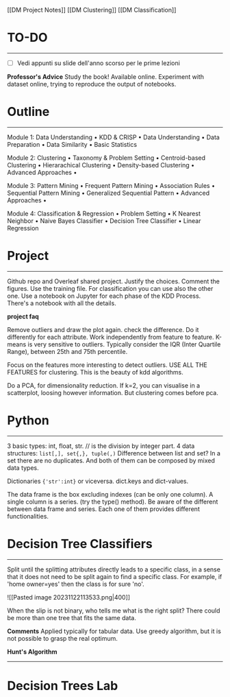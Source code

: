

[[DM Project Notes]]
[[DM Clustering]]
[[DM Classification]]

# TO-DO
---
- [ ] Vedi appunti su slide dell'anno scorso per le prime lezioni


**Professor's Advice**
Study the book! Available online.
Experiment with dataset online, trying to reproduce the output of notebooks.

# Outline
---
Module 1: Data Understanding 
• KDD & CRISP 
• Data Understanding 
• Data Preparation 
• Data Similarity 
• Basic Statistics

Module 2: Clustering 
• Taxonomy & Problem Setting 
• Centroid-based Clustering 
• Hierarachical Clustering 
• Density-based Clustering 
• Advanced Approaches • 

Module 3: Pattern Mining 
• Frequent Pattern Mining 
• Association Rules 
• Sequential Pattern Mining 
• Generalized Sequential Pattern 
• Advanced Approaches • 

Module 4: Classification & Regression 
• Problem Setting 
• K Nearest Neighbor 
• Naive Bayes Classifier 
• Decision Tree Classifier 
• Linear Regression


# Project
---
Github repo and Overleaf shared project.
Justify the choices.
Comment the figures.
Use the training file. For classification you can use also the other one.
Use a notebook on Jupyter for each phase of the KDD Process.
There's a notebook with all the details.

**project faq**

Remove outliers and draw the plot again. check the difference. Do it differently for each attribute. Work independently from feature to feature.
K-means is very sensitive to outliers.
Typically consider the IQR (Inter Quartile Range), between 25th and 75th percentile.

Focus on the features more interesting to detect outliers.
USE ALL THE FEATURES for clustering. This is the beauty of kdd algorithms.

Do a PCA, for dimensionality reduction.
If k=2, you can visualise in a scatterplot, loosing however information.
But clustering comes before pca.

# Python
---
3 basic types: int, float, str.
// is the division by integer part.
4 data structures: `list[,], set{,}, tuple(,)`
Difference between list and set? In a set there are no duplicates. And both of them can be composed by mixed data types.

Dictionaries `{'str':int}` or viceversa.
dict.keys and dict-values.

The data frame is the box excluding indexes (can be only one column).
A single column is a series. (try the type() method).
Be aware of the different between data frame and series. 
Each one of them provides different functionalities.



# Decision Tree Classifiers
---
Split until the splitting attributes directly leads to a specific class, in a sense that it does not need to be split again to find a specific class.
For example, if 'home owner=yes' then the class is for sure 'no'.

![[Pasted image 20231122113533.png|400]]

When the slip is not binary, who tells me what is the right split?
There could be more than one tree that fits the same data.

**Comments**
Applied typically for tabular data.
Use greedy algorithm, but it is not possible to grasp the real optimum.

**Hunt's Algorithm**



---


# Decision Trees Lab




